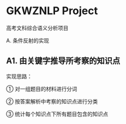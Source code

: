# GKWZNLP Project

高考文科综合语义分析项目

A. 条件反射的实现

   ## A1. 由关键字推导所考察的知识点

   实现思路：
    
   ① 对一组题目的材料进行分词
    
   ② 按答案解析中考察的知识点进行分类
    
   ③ 统计每个知识点下所有题目包含的知识点
        
